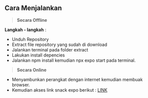 ## Cara Menjalankan

> **Secara Offline**

**Langkah - langkah** :
- Unduh Repository
- Extract file repository yang sudah di download
- Jalankan terminal pada folder extract
- Lakukan install depencies
- Jalankan npm install kemudian npx expo start pada terminal.

> **Secara Online**
- Menyambunkan perangkat dengan internet kemudian membuak browser.
- Kemudian akses link snack expo berikut : [LINK](https://snack.expo.dev/@randaru009/tugas4-saga)
